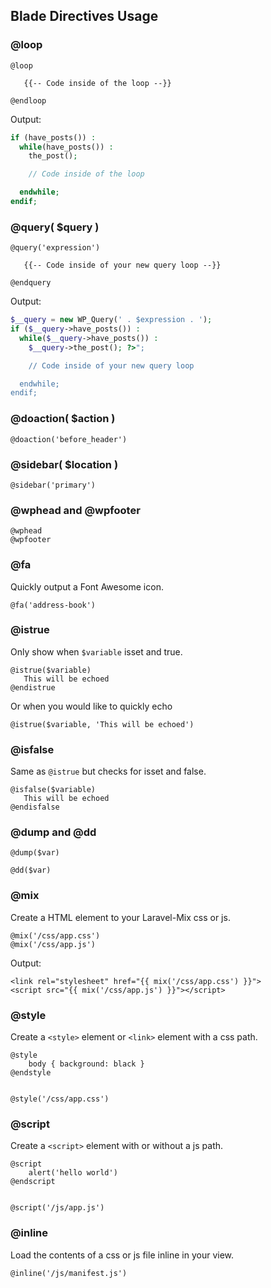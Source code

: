 ## Blade Directives Usage

### @loop

```blade
@loop

   {{-- Code inside of the loop --}}

@endloop
```
Output:

```php
if (have_posts()) :
  while(have_posts()) :
    the_post();

    // Code inside of the loop

  endwhile;
endif;
```

### @query( $query )

```blade
@query('expression')

   {{-- Code inside of your new query loop --}}

@endquery
```

Output:
```php
$__query = new WP_Query(' . $expression . ');
if ($__query->have_posts()) :
  while($__query->have_posts()) :
    $__query->the_post(); ?>";

    // Code inside of your new query loop

  endwhile;
endif;
```

### @doaction( $action )

```blade
@doaction('before_header')
```

### @sidebar( $location )

```blade
@sidebar('primary')
```

### @wphead and @wpfooter

```blade
@wphead
@wpfooter
```

### @fa

Quickly output a Font Awesome icon.

```blade
@fa('address-book')
```


### @istrue

Only show when ```$variable``` isset and true.

```blade
@istrue($variable)
   This will be echoed
@endistrue
```

Or when you would like to quickly echo

```blade
@istrue($variable, 'This will be echoed')
```

### @isfalse

Same as ```@istrue``` but checks for isset and false.

```blade
@isfalse($variable)
   This will be echoed
@endisfalse
```

### @dump and @dd

```blade
@dump($var)

@dd($var)
```

### @mix

Create a HTML element to your Laravel-Mix css or js.
```blade
@mix('/css/app.css')
@mix('/css/app.js')
```
Output:

```blade
<link rel="stylesheet" href="{{ mix('/css/app.css') }}">
<script src="{{ mix('/css/app.js') }}"></script>
```

### @style

Create a ```<style>``` element or ```<link>``` element with a css path.

```blade
@style
    body { background: black }
@endstyle


@style('/css/app.css')
```

### @script

Create a ```<script>``` element with or without a js path.

```blade
@script
    alert('hello world')
@endscript


@script('/js/app.js')
```

### @inline

Load the contents of a css or js file inline in your view.

```blade
@inline('/js/manifest.js')
```

